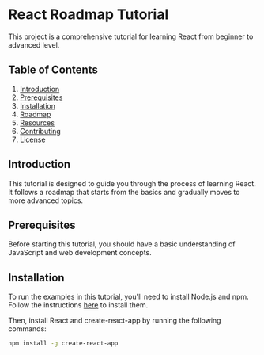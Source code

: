 # React Roadmap Tutorial

This project is a comprehensive tutorial for learning React from beginner to advanced level.

## Table of Contents

1. [Introduction](#introduction)
2. [Prerequisites](#prerequisites)
3. [Installation](#installation)
4. [Roadmap](#roadmap)
5. [Resources](#resources)
6. [Contributing](#contributing)
7. [License](#license)

## Introduction

This tutorial is designed to guide you through the process of learning React. It follows a roadmap that starts from the basics and gradually moves to more advanced topics.

## Prerequisites

Before starting this tutorial, you should have a basic understanding of JavaScript and web development concepts.

## Installation

To run the examples in this tutorial, you'll need to install Node.js and npm. Follow the instructions [here](https://nodejs.org/en/download/) to install them.

Then, install React and create-react-app by running the following commands:

```bash
npm install -g create-react-app